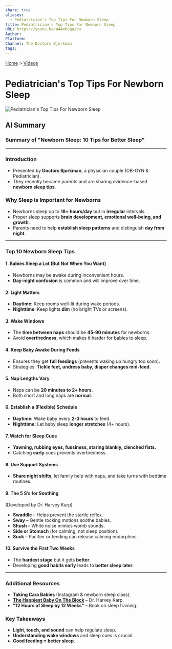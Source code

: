```yaml
---
share: true
aliases:
  - Pediatrician's Top Tips For Newborn Sleep
title: Pediatrician's Top Tips For Newborn Sleep
URL: https://youtu.be/W44ohGqaicw
Author: 
Platform: 
Channel: The Doctors Bjorkman
tags: 
---
```

[Home](../index.md) > [Videos](./index.md)  
# Pediatrician's Top Tips For Newborn Sleep  
![Pediatrician's Top Tips For Newborn Sleep](https://youtu.be/W44ohGqaicw)  
  
## AI Summary  
### **Summary of "Newborn Sleep: 10 Tips for Better Sleep"**  
  
---  
  
### **Introduction**  
- Presented by **Doctors Bjorkman**, a physician couple (OB-GYN & Pediatrician).  
- They recently became parents and are sharing evidence-based **newborn sleep tips**.  
  
### **Why Sleep is Important for Newborns**  
- Newborns sleep up to **18+ hours/day** but in **irregular** intervals.  
- Proper sleep supports **brain development, emotional well-being, and growth**.  
- Parents need to help **establish sleep patterns** and distinguish **day from night**.  
  
---  
  
### **Top 10 Newborn Sleep Tips**  
  
#### **1. Babies Sleep a Lot (But Not When You Want)**  
- Newborns may be awake during inconvenient hours.  
- **Day-night confusion** is common and will improve over time.  
  
#### **2. Light Matters**  
- **Daytime**: Keep rooms well-lit during wake periods.  
- **Nighttime**: Keep lights **dim** (no bright TVs or screens).  
  
#### **3. Wake Windows**  
- The **time between naps** should be **45-90 minutes** for newborns.  
- Avoid **overtiredness**, which makes it harder for babies to sleep.  
  
#### **4. Keep Baby Awake During Feeds**  
- Ensures they get **full feedings** (prevents waking up hungry too soon).  
- Strategies: **Tickle feet, undress baby, diaper changes mid-feed**.  
  
#### **5. Nap Lengths Vary**  
- Naps can be **20 minutes to 2+ hours**.  
- Both short and long naps are **normal**.  
  
#### **6. Establish a (Flexible) Schedule**  
- **Daytime:** Wake baby every **2-3 hours** to feed.  
- **Nighttime:** Let baby sleep **longer stretches** (4+ hours).  
  
#### **7. Watch for Sleep Cues**  
- **Yawning, rubbing eyes, fussiness, staring blankly, clenched fists.**  
- Catching **early** cues prevents overtiredness.  
  
#### **8. Use Support Systems**  
- **Share night shifts**, let family help with naps, and take turns with bedtime routines.  
  
#### **9. The 5 S’s for Soothing**  
(Developed by Dr. Harvey Karp)  
- **Swaddle** – Helps prevent the startle reflex.  
- **Sway** – Gentle rocking motions soothe babies.  
- **Shush** – White noise mimics womb sounds.  
- **Side or Stomach** (for calming, not sleep position).  
- **Suck** – Pacifier or feeding can release calming endorphins.  
  
#### **10. Survive the First Two Weeks**  
- The **hardest stage** but it gets **better**.  
- Developing **good habits early** leads to **better sleep later**.  
  
---  
  
### **Additional Resources**  
- **Taking Cara Babies** (Instagram & newborn sleep class).  
- **[The Happiest Baby On The Block](../books/the-happiest-baby-on-the-block.md)** – Dr. Harvey Karp.  
- **"12 Hours of Sleep by 12 Weeks"** – Book on sleep training.  
  
### **Key Takeaways**  
- **Light, touch, and sound** can help regulate sleep.  
- **Understanding wake windows** and sleep cues is crucial.  
- **Good feeding = better sleep**.  
